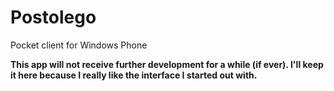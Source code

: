 Postolego
=========

Pocket client for Windows Phone

**This app will not receive further development for a while (if ever). I'll keep it here because I really like the interface I started out with.**
